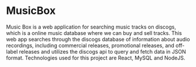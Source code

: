 # MusicBox
Music Box is a web application for searching music tracks on discogs, which is a online music database where we can buy and sell tracks. This web app searches through the discogs database of information about audio recordings, including commercial releases, promotional releases, and off-label releases and utilizes the discogs api to query and fetch data in JSON format. Technologies used for this project are React, MySQL and NodeJS.

